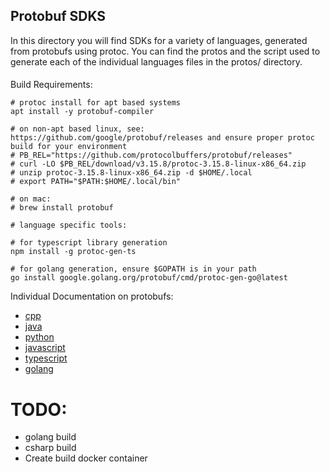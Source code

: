 ## Protobuf SDKS

In this directory you will find SDKs for a variety of languages, generated from protobufs using protoc. You can find the protos and the script used to generate each of the individual languages files in the protos/ directory.  

####
Build Requirements:
```
# protoc install for apt based systems
apt install -y protobuf-compiler

# on non-apt based linux, see: https://github.com/google/protobuf/releases and ensure proper protoc build for your environment
# PB_REL="https://github.com/protocolbuffers/protobuf/releases"
# curl -LO $PB_REL/download/v3.15.8/protoc-3.15.8-linux-x86_64.zip
# unzip protoc-3.15.8-linux-x86_64.zip -d $HOME/.local
# export PATH="$PATH:$HOME/.local/bin"

# on mac:
# brew install protobuf

# language specific tools:

# for typescript library generation
npm install -g protoc-gen-ts

# for golang generation, ensure $GOPATH is in your path
go install google.golang.org/protobuf/cmd/protoc-gen-go@latest
```

Individual Documentation on protobufs:
- [cpp](https://protobuf.dev/getting-started/cpptutorial/)
- [java](https://protobuf.dev/getting-started/javatutorial/)
- [python](https://protobuf.dev/getting-started/pythontutorial/)
- [javascript](https://github.com/protocolbuffers/protobuf-javascript)
- [typescript](https://github.com/thesayyn/protoc-gen-ts)
- [golang](https://protobuf.dev/getting-started/gotutorial/)


# TODO:
- golang build
- csharp build
- Create build docker container 